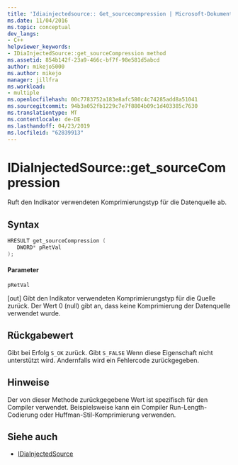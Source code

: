 ```yaml
---
title: 'Idiainjectedsource:: Get_sourcecompression | Microsoft-Dokumentation'
ms.date: 11/04/2016
ms.topic: conceptual
dev_langs:
- C++
helpviewer_keywords:
- IDiaInjectedSource::get_sourceCompression method
ms.assetid: 854b142f-23a9-466c-bf7f-98e581d5abcd
author: mikejo5000
ms.author: mikejo
manager: jillfra
ms.workload:
- multiple
ms.openlocfilehash: 00c7783752a183e8afc580c4c74285add8a51041
ms.sourcegitcommit: 94b3a052fb1229c7e7f8804b09c1d403385c7630
ms.translationtype: MT
ms.contentlocale: de-DE
ms.lasthandoff: 04/23/2019
ms.locfileid: "62839913"
---
```

# <a name="idiainjectedsourcegetsourcecompression"></a>IDiaInjectedSource::get_sourceCompression
Ruft den Indikator verwendeten Komprimierungstyp für die Datenquelle ab.

## <a name="syntax"></a>Syntax

```C++
HRESULT get_sourceCompression ( 
   DWORD* pRetVal
);
```

#### <a name="parameters"></a>Parameter
 `pRetVal`

[out] Gibt den Indikator verwendeten Komprimierungstyp für die Quelle zurück. Der Wert 0 (null) gibt an, dass keine Komprimierung der Datenquelle verwendet wurde.

## <a name="return-value"></a>Rückgabewert
 Gibt bei Erfolg `S_OK` zurück. Gibt `S_FALSE` Wenn diese Eigenschaft nicht unterstützt wird. Andernfalls wird ein Fehlercode zurückgegeben.

## <a name="remarks"></a>Hinweise
 Der von dieser Methode zurückgegebene Wert ist spezifisch für den Compiler verwendet. Beispielsweise kann ein Compiler Run-Length-Codierung oder Huffman-Stil-Komprimierung verwenden.

## <a name="see-also"></a>Siehe auch
- [IDiaInjectedSource](../../debugger/debug-interface-access/idiainjectedsource.md)